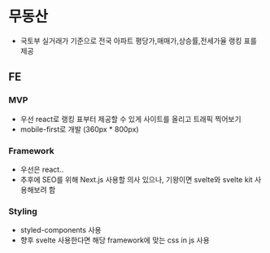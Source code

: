 # 무동산
- 국토부 실거래가 기준으로 전국 아파트 평당가,매매가,상승률,전세가율 랭킹 표를 제공

## FE
### MVP
- 우선 react로 랭킹 표부터 제공할 수 있게 사이트를 올리고 트래픽 찍어보기
- mobile-first로 개발 (360px * 800px)
### Framework
- 우선은 react..
- 추후에 SEO를 위해 Next.js 사용할 의사 있으나, 기왕이면 svelte와 svelte kit 사용해보려 함
### Styling
- styled-components 사용
- 향후 svelte 사용한다면 해당 framework에 맞는 css in js 사용